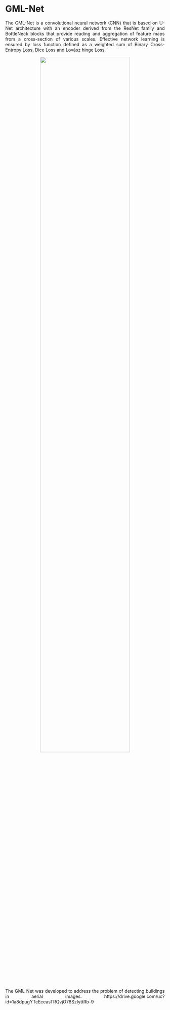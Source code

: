 # GML-Net
<p align="justify">
The GML-Net is a convolutional neural network (CNN) that is based on U-Net architecture with an encoder derived from the ResNet family and BottleNeck blocks that provide reading and aggregation of feature maps from a cross-section of various scales. Effective network learning is ensured by loss function defined as a weighted sum of Binary Cross-Entropy Loss, Dice Loss and Lovász hinge Loss.
</p>

<p align="center">
  <img width=75% height=75% src="https://drive.google.com/uc?id=1HbSxtWjrG1aCJ-RnptsJ0O7KNyKgXuvq">
</p>

<p align="justify">
The GML-Net was developed to address the problem of detecting buildings in aerial images.
  https://drive.google.com/uc?id=1a8dpugYTcEceasTRQvjO78SzIyttRb-9
</p>

